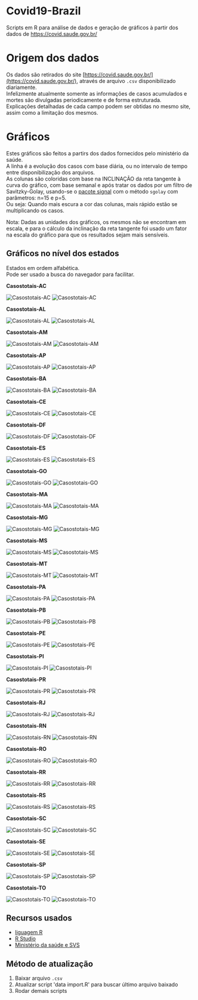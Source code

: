 # Covid19-Brazil
Scripts em R para análise de dados e geração de gráficos à partir dos dados de https://covid.saude.gov.br/

# Origem dos dados
Os dados são retirados do site [https://covid.saude.gov.br/](https://covid.saude.gov.br/), através de arquivo `.csv` disponibilizado diariamente.  
Infelizmente atualmente somente as informações de casos acumulados e mortes são divulgadas periodicamente e de forma estruturada.  
Explicações detalhadas de cada campo podem ser obtidas no mesmo site, assim como a limitação dos mesmos.

# Gráficos
Estes gráficos são feitos a partirs dos dados fornecidos pelo ministério da saúde.  
A linha é a evolução dos casos com base diária, ou no intervalo de tempo entre disponibilização dos arquivos.  
As colunas são coloridas com base na INCLINAÇÃO da reta tangente à curva do gráfico, com base semanal e após tratar os dados por um filtro de Savitzky-Golay, usando-se o [pacote signal](https://cran.r-project.org/web/packages/signal/signal.pdf) com o método `sgolay` com parâmetros: n=15 e p=5.  
Ou seja: Quando mais escura a cor das colunas, mais rápido estão se multiplicando os casos.  

Nota: Dadas as unidades dos gráficos, os mesmos não se encontram em escala, e para o cálculo da inclinação da reta tangente foi usado um fator na escala do gráfico para que os resultados sejam mais sensíveis.

## Gráficos no nível dos estados
Estados em ordem alfabética.  
Pode ser usado a busca do navegador para facilitar.  

__Casostotais-AC__

![Casostotais-AC](https://github.com/duducosta/Covid19-Brazil/blob/master/TC/AC-TC-Completo.jpeg)
![Casostotais-AC](https://github.com/duducosta/Covid19-Brazil/blob/master/TC/AC-Vel_semanal.jpeg)

__Casostotais-AL__

![Casostotais-AL](https://github.com/duducosta/Covid19-Brazil/blob/master/TC/AL-TC-Completo.jpeg)
![Casostotais-AL](https://github.com/duducosta/Covid19-Brazil/blob/master/TC/AL-Vel_semanal.jpeg)

__Casostotais-AM__

![Casostotais-AM](https://github.com/duducosta/Covid19-Brazil/blob/master/TC/AM-TC-Completo.jpeg)
![Casostotais-AM](https://github.com/duducosta/Covid19-Brazil/blob/master/TC/AM-Vel_semanal.jpeg)

__Casostotais-AP__

![Casostotais-AP](https://github.com/duducosta/Covid19-Brazil/blob/master/TC/AP-TC-Completo.jpeg)
![Casostotais-AP](https://github.com/duducosta/Covid19-Brazil/blob/master/TC/AP-Vel_semanal.jpeg)

__Casostotais-BA__

![Casostotais-BA](https://github.com/duducosta/Covid19-Brazil/blob/master/TC/BA-TC-Completo.jpeg)
![Casostotais-BA](https://github.com/duducosta/Covid19-Brazil/blob/master/TC/BA-Vel_semanal.jpeg)

__Casostotais-CE__

![Casostotais-CE](https://github.com/duducosta/Covid19-Brazil/blob/master/TC/CE-TC-Completo.jpeg)
![Casostotais-CE](https://github.com/duducosta/Covid19-Brazil/blob/master/TC/CE-Vel_semanal.jpeg)

__Casostotais-DF__

![Casostotais-DF](https://github.com/duducosta/Covid19-Brazil/blob/master/TC/DF-TC-Completo.jpeg)
![Casostotais-DF](https://github.com/duducosta/Covid19-Brazil/blob/master/TC/DF-Vel_semanal.jpeg)

__Casostotais-ES__

![Casostotais-ES](https://github.com/duducosta/Covid19-Brazil/blob/master/TC/ES-TC-Completo.jpeg)
![Casostotais-ES](https://github.com/duducosta/Covid19-Brazil/blob/master/TC/ES-Vel_semanal.jpeg)

__Casostotais-GO__

![Casostotais-GO](https://github.com/duducosta/Covid19-Brazil/blob/master/TC/GO-TC-Completo.jpeg)
![Casostotais-GO](https://github.com/duducosta/Covid19-Brazil/blob/master/TC/GO-Vel_semanal.jpeg)

__Casostotais-MA__

![Casostotais-MA](https://github.com/duducosta/Covid19-Brazil/blob/master/TC/MA-TC-Completo.jpeg)
![Casostotais-MA](https://github.com/duducosta/Covid19-Brazil/blob/master/TC/MA-Vel_semanal.jpeg)

__Casostotais-MG__

![Casostotais-MG](https://github.com/duducosta/Covid19-Brazil/blob/master/TC/MG-TC-Completo.jpeg)
![Casostotais-MG](https://github.com/duducosta/Covid19-Brazil/blob/master/TC/MG-Vel_semanal.jpeg)

__Casostotais-MS__

![Casostotais-MS](https://github.com/duducosta/Covid19-Brazil/blob/master/TC/MS-TC-Completo.jpeg)
![Casostotais-MS](https://github.com/duducosta/Covid19-Brazil/blob/master/TC/MS-Vel_semanal.jpeg)

__Casostotais-MT__

![Casostotais-MT](https://github.com/duducosta/Covid19-Brazil/blob/master/TC/MT-TC-Completo.jpeg)
![Casostotais-MT](https://github.com/duducosta/Covid19-Brazil/blob/master/TC/MT-Vel_semanal.jpeg)

__Casostotais-PA__

![Casostotais-PA](https://github.com/duducosta/Covid19-Brazil/blob/master/TC/PA-TC-Completo.jpeg)
![Casostotais-PA](https://github.com/duducosta/Covid19-Brazil/blob/master/TC/PA-Vel_semanal.jpeg)

__Casostotais-PB__

![Casostotais-PB](https://github.com/duducosta/Covid19-Brazil/blob/master/TC/PB-TC-Completo.jpeg)
![Casostotais-PB](https://github.com/duducosta/Covid19-Brazil/blob/master/TC/PB-Vel_semanal.jpeg)

__Casostotais-PE__

![Casostotais-PE](https://github.com/duducosta/Covid19-Brazil/blob/master/TC/PE-TC-Completo.jpeg)
![Casostotais-PE](https://github.com/duducosta/Covid19-Brazil/blob/master/TC/PE-Vel_semanal.jpeg)

__Casostotais-PI__

![Casostotais-PI](https://github.com/duducosta/Covid19-Brazil/blob/master/TC/PI-TC-Completo.jpeg)
![Casostotais-PI](https://github.com/duducosta/Covid19-Brazil/blob/master/TC/PI-Vel_semanal.jpeg)

__Casostotais-PR__

![Casostotais-PR](https://github.com/duducosta/Covid19-Brazil/blob/master/TC/PR-TC-Completo.jpeg)
![Casostotais-PR](https://github.com/duducosta/Covid19-Brazil/blob/master/TC/PR-Vel_semanal.jpeg)

__Casostotais-RJ__

![Casostotais-RJ](https://github.com/duducosta/Covid19-Brazil/blob/master/TC/RJ-TC-Completo.jpeg)
![Casostotais-RJ](https://github.com/duducosta/Covid19-Brazil/blob/master/TC/RJ-Vel_semanal.jpeg)

__Casostotais-RN__

![Casostotais-RN](https://github.com/duducosta/Covid19-Brazil/blob/master/TC/RN-TC-Completo.jpeg)
![Casostotais-RN](https://github.com/duducosta/Covid19-Brazil/blob/master/TC/RN-Vel_semanal.jpeg)

__Casostotais-RO__

![Casostotais-RO](https://github.com/duducosta/Covid19-Brazil/blob/master/TC/RO-TC-Completo.jpeg)
![Casostotais-RO](https://github.com/duducosta/Covid19-Brazil/blob/master/TC/RO-Vel_semanal.jpeg)

__Casostotais-RR__

![Casostotais-RR](https://github.com/duducosta/Covid19-Brazil/blob/master/TC/RR-TC-Completo.jpeg)
![Casostotais-RR](https://github.com/duducosta/Covid19-Brazil/blob/master/TC/RR-Vel_semanal.jpeg)

__Casostotais-RS__

![Casostotais-RS](https://github.com/duducosta/Covid19-Brazil/blob/master/TC/RS-TC-Completo.jpeg)
![Casostotais-RS](https://github.com/duducosta/Covid19-Brazil/blob/master/TC/RS-Vel_semanal.jpeg)

__Casostotais-SC__

![Casostotais-SC](https://github.com/duducosta/Covid19-Brazil/blob/master/TC/SC-TC-Completo.jpeg)
![Casostotais-SC](https://github.com/duducosta/Covid19-Brazil/blob/master/TC/SC-Vel_semanal.jpeg)

__Casostotais-SE__

![Casostotais-SE](https://github.com/duducosta/Covid19-Brazil/blob/master/TC/SE-TC-Completo.jpeg)
![Casostotais-SE](https://github.com/duducosta/Covid19-Brazil/blob/master/TC/SE-Vel_semanal.jpeg)

__Casostotais-SP__

![Casostotais-SP](https://github.com/duducosta/Covid19-Brazil/blob/master/TC/SP-TC-Completo.jpeg)
![Casostotais-SP](https://github.com/duducosta/Covid19-Brazil/blob/master/TC/SP-Vel_semanal.jpeg)

__Casostotais-TO__

![Casostotais-TO](https://github.com/duducosta/Covid19-Brazil/blob/master/TC/TO-TC-Completo.jpeg)
![Casostotais-TO](https://github.com/duducosta/Covid19-Brazil/blob/master/TC/TO-Vel_semanal.jpeg)















## Recursos usados
* [liguagem R](https://cran.r-project.org/)
* [R Studio](https://www.rstudio.com/)
* [Ministério da saúde e SVS](https://covid.saude.gov.br/)

## Método de atualização
1. Baixar arquivo `.csv`
2. Atualizar script 'data import.R' para buscar último arquivo baixado
3. Rodar demais scripts
